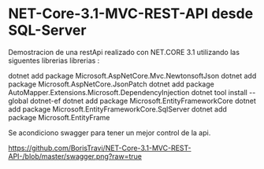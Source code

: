 # NET-Core-3.1-MVC-REST-API desde SQL-Server

Demostracion de una restApi realizado con NET.CORE 3.1 utilizando las siguentes librerias librerias :

dotnet add package Microsoft.AspNetCore.Mvc.NewtonsoftJson
dotnet add package Microsoft.AspNetCore.JsonPatch
dotnet add package AutoMapper.Extensions.Microsoft.DependencyInjection
dotnet tool install --global dotnet-ef
dotnet add package Microsoft.EntityFrameworkCore
dotnet add package Microsoft.EntityFrameworkCore.SqlServer
dotnet add package Microsoft.EntityFrame

Se acondiciono swagger para tener un mejor control de la api.

https://github.com/BorisTravi/NET-Core-3.1-MVC-REST-API-/blob/master/swagger.png?raw=true
